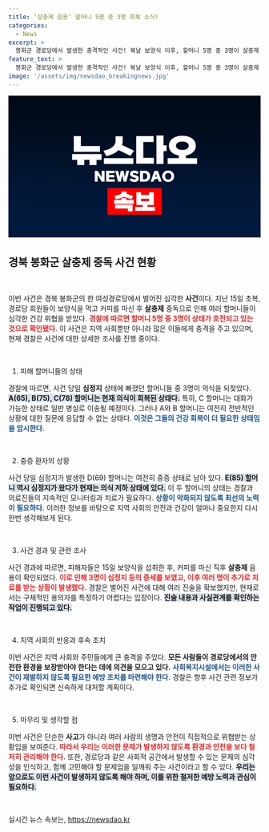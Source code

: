 ```yaml
---
title: ‘살충제 음용’ 할머니 5명 중 3명 회복 소식!
categories:
  - News
excerpt: >
  봉화군 경로당에서 발생한 충격적인 사건! 복날 보양식 이후, 할머니 5명 중 3명이 살충제 중독으로 심정지에 빠졌고, 이들은 의식을 회복 중입니다. 그러나 여전히 의식이 없는 D 할머니와 E 할머니의 상태가 위중합니다. 경찰은 사건의 진상을 확인하기 위해 분주합니다. 클릭하시고 더 자세한 내용을 확인하세요!
feature_text: >
  봉화군 경로당에서 발생한 충격적인 사건! 복날 보양식 이후, 할머니 5명 중 3명이 살충제 중독으로 심정지에 빠졌고, 이들은 의식을 회복 중입니다. 그러나 여전히 의식이 없는 D 할머니와 E 할머니의 상태가 위중합니다. 경찰은 사건의 진상을 확인하기 위해 분주합니다. 클릭하시고 더 자세한 내용을 확인하세요!
image: '/assets/img/newsdao_breakingnews.jpg'
---
```


<p><img src="/assets/img/newsdao_breakingnews.jpg" alt="implanttips 속보" /></p>

<h2 data-ke-size="size26">경북 봉화군 살충제 중독 사건 현황</h2>

<p data-ke-size="size16">&nbsp;</p>

<p>이번 사건은 경북 봉화군의 한 여성경로당에서 벌어진 심각한 <b>사건</b>이다. 지난 15일 초복, 경로당 회원들이 보양식을 먹고 커피를 마신 후 <b>살충제</b> 중독으로 인해 여러 할머니들이 심각한 건강 위협을 받았다. <b><span style="color: #ee2323;">경찰에 따르면 할머니 5명 중 3명이 상태가 호전되고 있는 것으로 확인됐다.</span></b> 이 사건은 지역 사회뿐만 아니라 많은 이들에게 충격을 주고 있으며, 현재 경찰은 사건에 대한 상세한 조사를 진행 중이다.</p>

<p data-ke-size="size16">&nbsp;</p>

<ol>
<li>피해 할머니들의 상태</li>
</ol>

<p>경찰에 따르면, 사건 당일 <b>심정지</b> 상태에 빠졌던 할머니들 중 3명이 의식을 되찾았다. <b><span style="background-color: #21538527;">A(65), B(75), C(78) 할머니는 현재 의식이 회복된 상태다.</span></b> 특히, C 할머니는 대화가 가능한 상태로 일반 병실로 이송될 예정이다. 그러나 A와 B 할머니는 여전히 전반적인 상황에 대한 질문에 응답할 수 없는 상태다. <b><span style="color: #1a5490;">이것은 그들의 건강 회복이 더 필요한 상태임을 암시한다.</span></b></p>

<p data-ke-size="size16">&nbsp;</p>

<ol start="2">
<li>중증 환자의 상황</li>
</ol>

<p>사건 당일 심정지가 발생한 D(69) 할머니는 여전히 중증 상태로 남아 있다. <b><span style="background-color: #21538527;">E(85) 할머니 역시 심정지가 왔다가 현재는 의식 저하 상태에 있다.</span></b> 이 두 할머니의 상태는 경찰과 의료진들의 지속적인 모니터링과 치료가 필요하다. <b><span style="color: #1a5490;">상황이 악화되지 않도록 최선의 노력이 필요하다.</span></b> 이러한 정보를 바탕으로 지역 사회의 안전과 건강이 얼마나 중요한지 다시 한번 생각해보게 된다.</p>

<p data-ke-size="size16">&nbsp;</p>

<ol start="3">
<li>사건 경과 및 관련 조사</li>
</ol>

<p>사건 경과에 따르면, 피해자들은 15일 보양식을 섭취한 후, 커피를 마신 직후 <b>살충제</b> 음용이 확인되었다. <b><span style="color: #ee2323;">이로 인해 3명이 심정지 등의 증세를 보였고, 이후 여러 명이 추가로 치료를 받는 상황이 발생했다.</span></b> 경찰은 벌어진 사건에 대해 여러 진술을 확보했지만, 현재로서는 구체적인 용의자를 특정하기 어렵다는 입장이다. <b><span style="background-color: #21538527;">진술 내용과 사실관계를 확인하는 작업이 진행되고 있다.</span></b></p>

<p data-ke-size="size16">&nbsp;</p>

<ol start="4">
<li>지역 사회의 반응과 후속 조치</li>
</ol>

<p>이번 사건은 지역 사회와 주민들에게 큰 충격을 주었다. <b>모든 사람들이 경로당에서의 안전한 환경을 보장받아야 한다는 데에 의견을 모으고 있다.</b> <b><span style="color: #1a5490;">사회복지시설에서는 이러한 사건이 재발하지 않도록 필요한 예방 조치를 마련해야 한다.</span></b> 경찰은 향후 사건 관련 정보가 추가로 확인되면 신속하게 대처할 계획이다.</p>

<p data-ke-size="size16">&nbsp;</p>

<ol start="5">
<li>마무리 및 생각할 점</li>
</ol>

<p>이번 사건은 단순한 <b>사고</b>가 아니라 여러 사람의 생명과 안전이 직접적으로 위협받는 상황임을 보여준다. <b><span style="color: #ee2323;">따라서 우리는 이러한 문제가 발생하지 않도록 환경과 안전을 보다 철저히 관리해야 한다.</span></b> 또한, 경로당과 같은 사회적 공간에서 발생할 수 있는 문제의 심각성을 인식하고, 함께 고민해야 할 문제임을 일깨워 주는 사건이라고 할 수 있다. <b><span style="background-color: #21538527;">우리는 앞으로도 이런 사건이 발생하지 않도록 해야 하며, 이를 위한 철저한 예방 노력과 관심이 필요하다.</span></b> </p>

<p data-ke-size="size16">&nbsp;</p>
실시간 뉴스 속보는, <a href="https://newsdao.kr" rel="dofollow">https://newsdao.kr</a>


